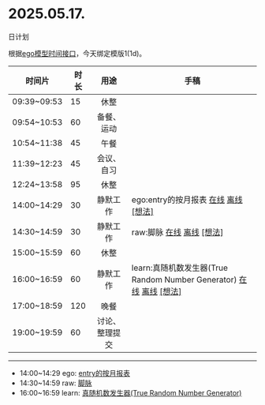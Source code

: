 # 2025.05.17.
日计划

根据[ego模型时间接口](https://gitee.com/hyg/blog/blob/master/timeflow.md)，今天绑定模版1(1d)。

| 时间片 | 时长 | 用途 | 手稿 |
| --- | --- | :---: | --- |
| 09:39~09:53 | 15 | 休整 |  |
| 09:54~10:53 | 60 | 备餐、运动 |  |
| 10:54~11:38 | 45 | 午餐 |  |
| 11:39~12:23 | 45 | 会议、自习 |  |
| 12:24~13:58 | 95 | 休整 |  |
| 14:00~14:29 | 30 | 静默工作 | ego:entry的按月报表 [在线](http://simp.ly/p/8t3vlk) [离线](../../draft/2025/20250517140000.md) <a href="mailto:huangyg@mars22.com?subject=关于2025.05.17.[ego:entry的按月报表]任务&body=日期: 20250517%0D%0A序号: 5%0D%0A手稿:../../draft/2025/20250517140000.md%0D%0A---请勿修改邮件主题及以上内容 从下一行开始写您的想法---%0D%0A">[想法]</a> |
| 14:30~14:59 | 30 | 静默工作 | raw:脚脉 [在线](http://simp.ly/p/5k9gJy) [离线](../../draft/2025/20250517143000.md) <a href="mailto:huangyg@mars22.com?subject=关于2025.05.17.[raw:脚脉]任务&body=日期: 20250517%0D%0A序号: 6%0D%0A手稿:../../draft/2025/20250517143000.md%0D%0A---请勿修改邮件主题及以上内容 从下一行开始写您的想法---%0D%0A">[想法]</a> |
| 15:00~15:59 | 60 | 休整 |  |
| 16:00~16:59 | 60 | 静默工作 | learn:真随机数发生器(True Random Number Generator) [在线](http://simp.ly/p/4QDThK) [离线](../../draft/2025/20250517160000.md) <a href="mailto:huangyg@mars22.com?subject=关于2025.05.17.[learn:真随机数发生器(True Random Number Generator)]任务&body=日期: 20250517%0D%0A序号: 8%0D%0A手稿:../../draft/2025/20250517160000.md%0D%0A---请勿修改邮件主题及以上内容 从下一行开始写您的想法---%0D%0A">[想法]</a> |
| 17:00~18:59 | 120 | 晚餐 |  |
| 19:00~19:59 | 60 | 讨论、整理提交 |  |

---

- 14:00~14:29	ego: [entry的按月报表](../../draft/2025/20250517.01.md)
- 14:30~14:59	raw: [脚脉](../../draft/2025/20250517.02.md)
- 16:00~16:59	learn: [真随机数发生器(True Random Number Generator)](../../draft/2025/20250517.03.md)
